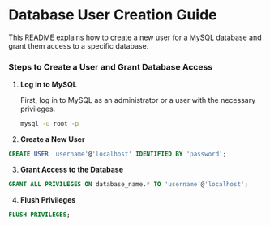 # Database User Creation Guide

This README explains how to create a new user for a MySQL database and grant them access to a specific database.

### Steps to Create a User and Grant Database Access

1. **Log in to MySQL**
   
   First, log in to MySQL as an administrator or a user with the necessary privileges.

   ```bash
   mysql -u root -p
   ```

1. **Create a New User**
```sql
CREATE USER 'username'@'localhost' IDENTIFIED BY 'password';
```

3. **Grant Access to the Database**
```sql
GRANT ALL PRIVILEGES ON database_name.* TO 'username'@'localhost';
```

4. **Flush Privileges**
```sql
FLUSH PRIVILEGES;
```

